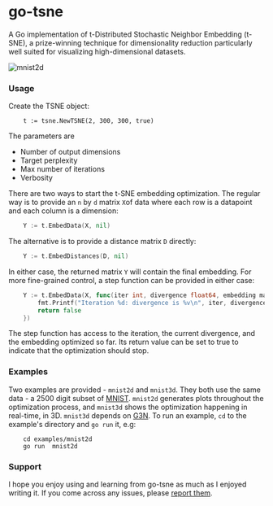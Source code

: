 # go-tsne

A Go implementation of t-Distributed Stochastic Neighbor Embedding (t-SNE), a prize-winning technique for dimensionality reduction particularly well suited for visualizing high-dimensional datasets.

![mnist2d](examples/mnist2d/mnist2d.gif)

### Usage
Create the TSNE object:
```
    t := tsne.NewTSNE(2, 300, 300, true)
```
The parameters are
* Number of output dimensions
* Target perplexity
* Max number of iterations
* Verbosity

There are two ways to start the t-SNE embedding optimization. The regular way is to provide an `n` by `d` matrix `X`of data where each row is a datapoint and each column is a dimension:
```Go
    Y := t.EmbedData(X, nil)
```
The alternative is to provide a distance matrix `D` directly:
```Go
    Y := t.EmbedDistances(D, nil)
```
In either case, the returned matrix `Y` will contain the final embedding.
For more fine-grained control, a step function can be provided in either case:
```Go
    Y := t.EmbedData(X, func(iter int, divergence float64, embedding mat.Matrix) bool {
    	fmt.Printf("Iteration %d: divergence is %v\n", iter, divergence)
    	return false
    })
```
The step function has access to the iteration, the current divergence, and the embedding optimized so far. Its return value can be set to true to indicate that the optimization should stop.

### Examples
Two examples are provided - `mnist2d` and `mnist3d`. They both use the same data - a 2500 digit subset of [MNIST](http://yann.lecun.com/exdb/mnist/). `mnist2d` generates plots throughout the optimization process, and `mnist3d` shows the optimization happening in real-time, in 3D. `mnist3d` depends on [G3N](https://github.com/g3n/engine).
To run an example, `cd` to the example's directory and `go run` it, e.g:
```
    cd examples/mnist2d
    go run  mnist2d
```

### Support
I hope you enjoy using and learning from go-tsne as much as I enjoyed writing it.
If you come across any issues, please [report them](https://github.com/danaugrs/go-tsne/issues).

